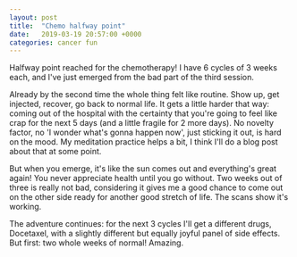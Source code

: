 ```yaml
---
layout: post
title:  "Chemo halfway point"
date:   2019-03-19 20:57:00 +0000
categories: cancer fun
---
```

Halfway point reached for the chemotherapy!  I have 6 cycles of 3 weeks each, and I've just emerged from the bad part of the third session.

Already by the second time the whole thing felt like routine.  Show up, get injected, recover, go back to normal life.
It gets a little harder that way: coming out of the hospital with the certainty that you're going to feel like crap for the next 5 days (and a little fragile for 2 more days). No novelty factor, no 'I wonder what's gonna happen now', just sticking it out, is hard on the mood. My meditation practice helps a bit, I think I'll do a blog post about that at some point.

But when you emerge, it's like the sun comes out and everything's great again! You never appreciate health until you go without.  Two weeks out of three is really not bad, considering it gives me a good chance to come out on the other side ready for another good stretch of life. The scans show it's working.

The adventure continues: for the next 3 cycles I'll get a different drugs, Docetaxel, with a slightly different but equally joyful panel of side effects. But first: two whole weeks of normal! Amazing.

